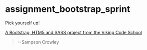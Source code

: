 assignment_bootstrap_sprint
===========================

Pick yourself up!

[A Bootstrap, HTM5 and SASS project from the Viking Code School](http://www.vikingcodeschool.com)

> --Sampson Crowley